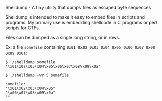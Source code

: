 Shelldump - A tiny utility that dumps files as escaped byte sequences

Shelldump is intended to make it easy to embed files in scripts and programs. My primary use is embedding shellcode in C programs or perl scripts for CTFs.

Files can be dumped as a single long string, or in rows.

Ex: a file `somefile` containing `0x01 0x02 0x03 0x04 0x05 0x06 0x07 0x08 0x09 0x0a`:

```
$ ./shelldump somefile
"\x01\x02\x03\x04\x05\x06\x07\x08\x09\x0a"
```

```
$ ./shelldump -vr 5 somefile

somefile:
"\x01\x02\x03\x04\x05"
"\x06\x07\x08\x09\x0a"
""
```